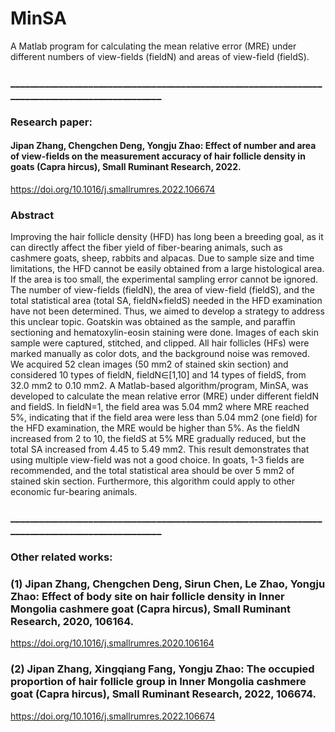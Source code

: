# MinSA
A Matlab program for calculating the mean relative error (MRE) under different numbers of view-fields (fieldN) and areas of view-field (fieldS).
### _______________________________________________________________________________________________
### Research paper: 
#### Jipan Zhang, Chengchen Deng, Yongju Zhao: Effect of number and area of view-fields on the measurement accuracy of hair follicle density in goats (Capra hircus), Small Ruminant Research, 2022.
https://doi.org/10.1016/j.smallrumres.2022.106674
### Abstract
Improving the hair follicle density (HFD) has long been a breeding goal, as it can directly affect the fiber yield of fiber-bearing animals, such as cashmere goats, sheep, rabbits and alpacas. Due to sample size and time limitations, the HFD cannot be easily obtained from a large histological area. If the area is too small, the experimental sampling error cannot be ignored. The number of view-fields (fieldN), the area of view-field (fieldS), and the total statistical area (total SA, fieldN×fieldS) needed in the HFD examination have not been determined. Thus, we aimed to develop a strategy to address this unclear topic. Goatskin was obtained as the sample, and paraffin sectioning and hematoxylin-eosin staining were done. Images of each skin sample were captured, stitched, and clipped. All hair follicles (HFs) were marked manually as color dots, and the background noise was removed. We acquired 52 clean images (50 mm2 of stained skin section) and considered 10 types of fieldN, fieldN∈[1,10] and 14 types of fieldS, from 32.0 mm2 to 0.10 mm2. A Matlab-based algorithm/program, MinSA, was developed to calculate the mean relative error (MRE) under different fieldN and fieldS. In fieldN=1, the field area was 5.04 mm2 where MRE reached 5%, indicating that if the field area were less than 5.04 mm2 (one field) for the HFD examination, the MRE would be higher than 5%. As the fieldN increased from 2 to 10, the fieldS at 5% MRE gradually reduced, but the total SA increased from 4.45 to 5.49 mm2. This result demonstrates that using multiple view-field was not a good choice. In goats, 1-3 fields are recommended, and the total statistical area should be over 5 mm2 of stained skin section. Furthermore, this algorithm could apply to other economic fur-bearing animals.

### _______________________________________________________________________________________________
### Other related works: 
### (1) Jipan Zhang, Chengchen Deng, Sirun Chen, Le Zhao, Yongju Zhao: Effect of body site on hair follicle density in Inner Mongolia cashmere goat (Capra hircus), Small Ruminant Research, 2020, 106164.
https://doi.org/10.1016/j.smallrumres.2020.106164 

### (2) Jipan Zhang, Xingqiang Fang, Yongju Zhao: The occupied proportion of hair follicle group in Inner Mongolia cashmere goat (Capra hircus), Small Ruminant Research, 2022, 106674.
https://doi.org/10.1016/j.smallrumres.2022.106674 
